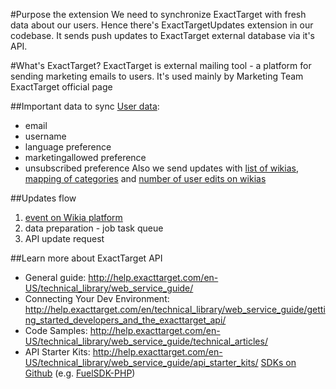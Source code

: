 #Purpose the extension
We need to synchronize ExactTarget with fresh data about our users. Hence there's ExactTargetUpdates extension in our codebase. It sends push updates to ExactTarget external database via it's API.

#What's ExactTarget?
ExactTarget is external mailing tool - a platform for sending marketing emails to users. It's used mainly by Marketing Team
ExactTarget official page

##Important data to sync
[User data](hooks/ExactTargetUser.hooks.php):
* email
* username
* language preference
* marketingallowed preference
* unsubscribed preference
Also we send updates with [list of wikias](hooks/ExactTargetWiki.hooks.php), [mapping of categories](tasks/ExactTargetUpdateCityCatMappingTask.php) and [number of user edits on wikias](maintenance/ExactTargetUpdateUserEditsPerWikiMaintenance.php)

##Updates flow
1. [event on Wikia platform](hooks/ExactTargetSetup.hooks.php)
2. data preparation - job task queue
3. API update request

##Learn more about ExactTarget API
* General guide: http://help.exacttarget.com/en-US/technical_library/web_service_guide/
* Connecting Your Dev Environment: http://help.exacttarget.com/en/technical_library/web_service_guide/getting_started_developers_and_the_exacttarget_api/
* Code Samples: http://help.exacttarget.com/en-US/technical_library/web_service_guide/technical_articles/
* API Starter Kits: http://help.exacttarget.com/en-US/technical_library/web_service_guide/api_starter_kits/
[SDKs on Github](https://github.com/salesforce-marketingcloud) (e.g. [FuelSDK-PHP](https://github.com/salesforce-marketingcloud/FuelSDK-PHP))
